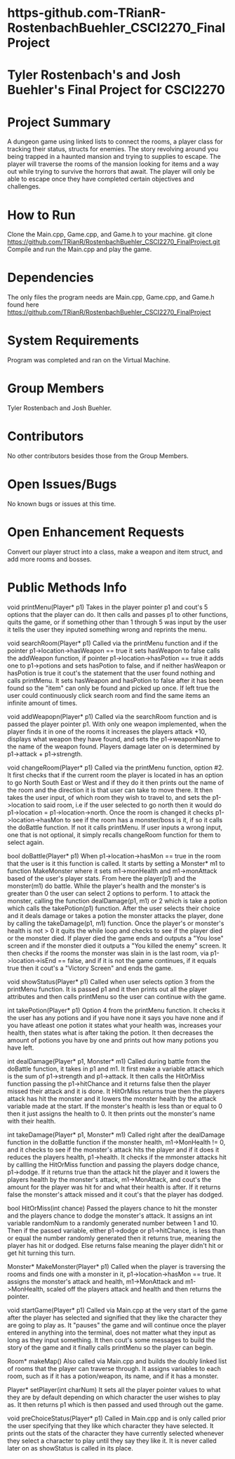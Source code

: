 # https-github.com-TRianR-RostenbachBuehler_CSCI2270_FinalProject
Tyler Rostenbach's and Josh Buehler's Final Project for CSCI2270
========
Project Summary
========
A dungeon game using linked lists to connect the rooms, a player class for tracking 
their status, structs for enemies. The story revolving around you being trapped
in a haunted mansion and trying to supplies to escape. The player will traverse
the rooms of the mansion looking for items and a way out while trying to survive the horrors that await.
The player will only be able to escape once they have completed certain objectives and challenges.


How to Run
========
Clone the Main.cpp, Game.cpp, and Game.h to your machine.
git clone https://github.com/TRianR/RostenbachBuehler_CSCI2270_FinalProject.git
Compile and run the Main.cpp and play the game.


Dependencies
========
The only files the program needs are Main.cpp, Game.cpp, and Game.h found here https://github.com/TRianR/RostenbachBuehler_CSCI2270_FinalProject


System Requirements
========
Program was completed and ran on the Virtual Machine.


Group Members
========
Tyler Rostenbach and Josh Buehler.


Contributors
========
No other contributors besides those from the Group Members.


Open Issues/Bugs
========
No known bugs or issues at this time.


Open Enhancement Requests
========
Convert our player struct into a class, make a weapon and item struct, and add more rooms and bosses.


Public Methods Info
========
void printMenu(Player* p1) 
Takes in the player pointer p1 and cout's 5 options that the player can do. It then calls and passes p1 to other functions, quits the game, or if something other than 1 through 5 was input by the user it tells the user they inputed something wrong and reprints the menu.


void searchRoom(Player* p1)
Called via the printMenu function and if the pointer p1->location->hasWeapon == true it sets hasWeapon to false calls the addWeapon function, if pointer p1->location->hasPotion == true it adds one to p1->potions and sets hasPotion to false, and if neither hasWeapon or hasPotion is true it cout's the statement that the user found nothing and calls printMenu. It sets hasWeapon and hasPotion to false after it has been found so the "item" can only be found and picked up once. If left true the user could continuously click search room and find the same items an infinite amount of times.


void addWeapopn(Player* p1)
Called via the searchRoom function and is passed the player pointer p1. With only one weapon implemented, when the player finds it in one of the rooms it increases the players attack +10, displays what weapon they have found, and sets the p1->weaponName to the name of the weapon found. Players damage later on is determined by p1->attack + p1->strength.

void changeRoom(Player* p1)
Called via the printMenu function, option #2. It first checks that if the current room the player is located in has an option to go North South East or West and if they do it then prints out the name of the room and the direction it is that user can take to move there. It then takes the user input, of which room they wish to travel to, and sets the p1->location to said room, i.e if the user selected to go north then it would do p1->location = p1->location->north. Once the room is changed it checks p1->location->hasMon to see if the room has a monster/boss is it, if so it calls the doBattle function. If not it calls printMenu. If user inputs a wrong input, one that is not optional, it simply recalls changeRoom function for them to select again.

bool doBattle(Player* p1)
When p1->location->hasMon == true in the room that the user is it this function is called. It starts by setting a Monster* m1 to function MakeMonster where it sets m1->monHealth and m1->monAttack based of the user's player stats. From here the player(p1) and the monster(m1) do battle. While the player's health and the monster's is greater than 0 the user can select 2 options to perform. 1 to attack the monster, calling the function dealDamage(p1, m1) or 2 which is take a potion which calls the takePotion(p1) function. After the user selects their choice and it deals damage or takes a potion the monster attacks the player, done by calling the takeDamage(p1, m1) function. Once the player's or monster's health is not > 0 it quits the while loop and checks to see if the player died or the monster died. If player died the game ends and outputs a "You lose" screen and if the monster died it outputs a "You killed the enemy" screen. It then checks if the rooms the monster was slain in is the last room, via p1->location->isEnd == false, and if it is not the game continues, if it equals true then it cout's a "Victory Screen" and ends the game.

void showStatus(Player* p1)
Called when user selects option 3 from the printMenu function. It is passed p1 and it then prints out all the player attributes and then calls printMenu so the user can continue with the game.


int takePotion(Player* p1)
Option 4 from the printMenu function. It checks it the user has any potions and if you have none it says you have none and if you have atleast one potion it states what your health was, increases your health, then states what is after taking the potion. It then decreases the amount of potions you have by one and prints out how many potions you have left.

int dealDamage(Player* p1, Monster* m1)
Called during battle from the doBattle function, it takes in p1 and m1. It first make a variable attack which is the sum of p1->strength and p1->attack. It then calls the HitOrMiss function passing the p1->hitChance and it returns false then the player missed their attack and it is done. It HitOrMiss returns true then the players attack has hit the monster and it lowers the monster health by the attack variable made at the start. If the monster's health is less than or equal to 0 then it just assigns the health to 0. It then prints out the monster's name with their health.

int takeDamage(Player* p1, Monster* m1)
Called right after the dealDamage function in the doBattle function if the monster health, m1->MonHealth != 0, and it checks to see if the monster's attack hits the player and if it does it reduces the players health, p1->health. It checks if the mmonster attacks hit by callling the HitOrMiss function and passing the players dodge chance, p1->dodge. If it returns true than the attack hit the player and it lowers the players health by the monster's attack, m1->MonAttack, and cout's the amount for the player was hit for and what their health is after. If it returns false the monster's attack missed and it cout's that the player has dodged.

bool HitOrMiss(int chance)
Passed the players chance to hit the monster and the players chance to dodge the monster's attack. It assigns an int variable randomNum to a randomly generated number between 1 and 10. Then if the passed variable, either p1->dodge or p1->hitChance, is less than or equal the number randomly generated then it returns true, meaning the player has hit or dodged. Else returns false meaning the player didn't hit or get hit turning this turn.

Monster* MakeMonster(Player* p1)
Called when the player is traversing the rooms and finds one with a monster in it, p1->location->hasMon == true. It assigns the monster's attack and health, m1->MonAttack and m1->MonHealth, scaled off the players attack and health and then returns the pointer.

void startGame(Player* p1)
Called via Main.cpp at the very start of the game after the player has selected and signified that they like the character they are going to play as. It "pauses" the game and will continue once the player entered in anything into the terminal, does not matter what they input as long as they input something. It then cout's some messages to build the story of the game and it finally calls printMenu so the player can begin.

Room* makeMap()
Also called via Main.cpp and builds the doubly linked list of rooms that the player can traverse through. It assigns variables to each room, such as if it has a potion/weapon, its name, and if it has a monster.

Player* setPlayer(int charNum)
It sets all the player pointer values to what they are by default depending on which character the user wishes to play as. It then returns p1 which is then passed and used through out the game.

void preChoiceStatus(Player* p1)
Called in Main.cpp and is only called prior the user specifying that they like which character they have selected. It prints out the stats of the character they have currently selected whenever they select a character to play until they say they like it. It is never called later on as showStatus is called in its place.

